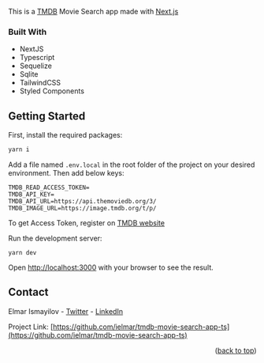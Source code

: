 This is a [TMDB](https://themoviedb.org) Movie Search app made with [Next.js](https://nextjs.org/)

### Built With

- NextJS
- Typescript
- Sequelize
- Sqlite
- TailwindCSS
- Styled Components

## Getting Started

First, install the required packages:

```bash
yarn i
```

Add a file named `.env.local` in the root folder of the project on your desired environment. Then add below keys:

```
TMDB_READ_ACCESS_TOKEN=
TMDB_API_KEY=
TMDB_API_URL=https://api.themoviedb.org/3/
TMDB_IMAGE_URL=https://image.tmdb.org/t/p/
```

To get Access Token, register on [TMDB website](https://developer.themoviedb.org/docs)

Run the development server:

```
yarn dev
```

Open [http://localhost:3000](http://localhost:3000) with your browser to see the result.

## Contact

Elmar Ismayilov - [Twitter](https://twitter.com/i_elmar) - [LinkedIn](https://www.linkedin.com/in/elmar-ismayilov-5b125318/)

Project Link: [https://github.com/ielmar/tmdb-movie-search-app-ts](https://github.com/ielmar/tmdb-movie-search-app-ts)

<p align="right">(<a href="#readme-top">back to top</a>)</p>
